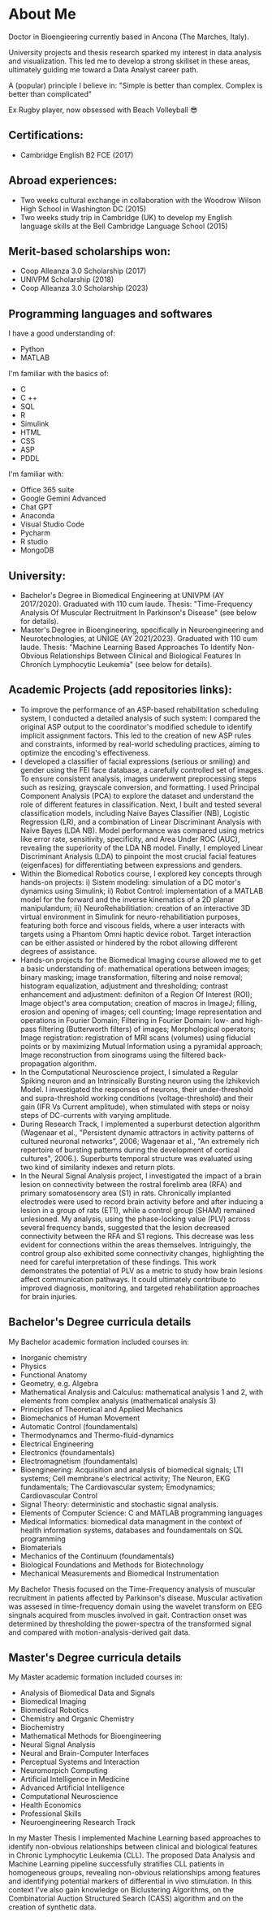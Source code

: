 # About Me

Doctor in Bioengieering currently based in Ancona (The Marches, Italy). 

University projects and thesis research sparked my interest in data analysis and visualization. This led me to develop a strong skillset in these areas, ultimately guiding me toward a Data Analyst career path.

A (popular) principle I believe in: "Simple is better than complex. Complex is better than complicated"

Ex Rugby player, now obsessed with Beach Volleyball 😎 

## Certifications:
- Cambridge English B2 FCE (2017)

## Abroad experiences:
- Two weeks cultural exchange in collaboration with the Woodrow Wilson High School in Washington DC (2015)
- Two weeks study trip in Cambridge (UK) to develop my English language skills at the Bell Cambridge Language School (2015)

## Merit-based scholarships won:
- Coop Alleanza 3.0 Scholarship (2017)
- UNIVPM Scholarship (2018)
- Coop Alleanza 3.0 Scholarship (2023)

## Programming languages and softwares
I have a good understanding of:
  - Python 
  - MATLAB

I'm familiar with the basics of: 
  - C
  - C ++
  - SQL
  - R
  - Simulink
  - HTML
  - CSS
  - ASP
  - PDDL

I'm familiar with:
- Office 365 suite
- Google Gemini Advanced
- Chat GPT
- Anaconda
- Visual Studio Code
- Pycharm
- R studio
- MongoDB

## University:
- Bachelor's Degree in Biomedical Engineering at UNIVPM (AY 2017/2020). Graduated with 110 cum laude. Thesis: "Time-Frequency Analysis Of Muscular Rectruitment In Parkinson's Disease" (see below for details).  
- Master's Degree in Bioengineering, specifically in Neuroengineering and Neurotechnologies, at UNIGE (AY 2021/2023). Graduated with 110 cum laude. Thesis: "Machine Learning Based Approaches To Identify Non-Obvious Relationships Between Clinical and Biological Features In Chronich Lymphocytic Leukemia" (see below for details).

## Academic Projects (add repositories links):
- To improve the performance of an ASP-based rehabilitation scheduling system, I conducted a detailed analysis of such system: I compared the original ASP output to the coordinator's modified schedule to identify implicit assignment factors. This led to the creation of new ASP rules and constraints, informed by real-world scheduling practices, aiming to optimize the encoding's effectiveness.
- I developed a classifier of facial expressions (serious or smiling) and gender using the FEI face database, a carefully controlled set of images. To ensure consistent analysis, images underwent preprocessing steps such as resizing, grayscale conversion, and formatting. I used Principal Component Analysis (PCA) to explore the dataset and understand the role of different features in classification. Next, I built and tested several classification models, including Naive Bayes Classifier (NB), Logistic Regression (LR), and a combination of Linear Discriminant Analysis with Naive Bayes (LDA NB). Model performance was compared using metrics like error rate, sensitivity, specificity, and Area Under ROC (AUC), revealing the superiority of the LDA NB model. Finally, I employed Linear Discriminant Analysis (LDA) to pinpoint the most crucial facial features (eigenfaces) for differentiating between expressions and genders.
- Within the Biomedical Robotics course, I explored key concepts through hands-on projects: i) Sistem modeling: simulation of a DC motor's dynamics using Simulink; ii) Robot Control: implementation of a MATLAB model for the forward and the inverse kinematics of a 2D planar manipulandum; iii) NeuroRehabilitiation: creation of an interactive 3D virtual environment in Simulink for neuro-rehabilitiation purposes, featuring both force and viscous fields, where a user interacts with targets using a Phantom Omni haptic device robot. Target interaction can be either assisted or hindered by the robot allowing different degrees of assistance.
- Hands-on projects for the Biomedical Imaging course allowed me to get a basic understanding of: mathematical operations between images; binary masking; image transformation, filtering and noise removal; histogram equalization, adjustment and thresholding; contrast enhancement and adjustment: definiton of a Region Of Interest (ROI); Image object's area computation; creation of macros in ImageJ; filling, erosion and opening of images; cell counting; Image representation and operations in Fourier Domain; Filtering in Fourier Domain: low- and high-pass filtering (Butterworth filters) of images; Morphological operators; Image registration: registration of MRI scans (volumes) using fiducial points or by maximizing Mutual Information using a pyramidal approach; Image reconstruction from sinograms using the filtered back-propagation algorithm.
- In the Computational Neuroscience project, I simulated a Regular Spiking neuron and an Intrinsically Bursting neuron using the Izhikevich Model. I investigated the responses of neurons, their under-threshold and supra-threshold working conditions (voltage-threshold) and their gain (IFR Vs Current amplitude), when stimulated with steps or noisy steps of DC-currents with varying amplitude.
- During Research Track, I implemented a superburst detection algorithm (Wagenaar et al., "Persistent dynamic attractors in activity patterns of cultured neuronal networks", 2006; Wagenaar et al., "An extremely rich repertoire of bursting patterns during the development of cortical cultures", 2006.). Superburts temporal structure was evaluated using two kind of similarity indexes and return plots.
- In the Neural Signal Analysis project, I investigated the impact of a brain lesion on connectivity between the rostral forelimb area (RFA) and primary somatosensory area (S1) in rats. Chronically implanted electrodes were used to record brain activity before and after inducing a lesion in a group of rats (ET1), while a control group (SHAM) remained unlesioned. My analysis, using the phase-locking value (PLV) across several frequency bands, suggested that the lesion decreased connectivity between the RFA and S1 regions. This decrease was less evident for connections within the areas themselves. Intriguingly, the control group also exhibited some connectivity changes, highlighting the need for careful interpretation of these findings. This work demonstrates the potential of PLV as a metric to study how brain lesions affect communication pathways. It could ultimately contribute to improved diagnosis, monitoring, and targeted rehabilitation approaches for brain injuries. 


## Bachelor's Degree curricula details
My Bachelor academic formation included courses in:
- Inorganic chemistry
- Physics
- Functional Anatomy
- Geometry, e.g. Algebra
- Mathematical Analysis and Calculus: mathematical analysis 1 and 2, with elements from complex analysis (mathematical analysis 3)
- Principles of Theoretical and Applied Mechanics
- Biomechanics of Human Movement
- Automatic Control (foundamentals)
- Thermodynamcs and Thermo-fluid-dynamics
- Electrical Engineering
- Electronics (foundamentals)
- Electromagnetism (foundamentals)
- Bioengineering: Acquisition and analysis of biomedical signals; LTI systems; Cell membrane's electrical activity; The Neuron, EKG fundamentals; The Cardiovascular system; Emodynamics; Cardiovascular Control
- Signal Theory: deterministic and stochastic signal analysis.
- Elements of Computer Science: C and MATLAB programming languages
- Medical Informatics: biomedical data managment in the context of health information systems, databases and foundamentals on SQL programming
- Biomaterials
- Mechanics of the Continuum (foundamentals)
- Biological Foundations and Methods for Biotechnology
- Mechanical Measurements and Biomedical Instrumentation

My Bachelor Thesis focused on the Time-Frequency analysis of muscular recruitment in patients affected by Parkinson's disease. Muscular activation was assesed in time-frequency domain using the wavelet transform on EEG singnals acquired from muscles involved in gait. Contraction onset was determined by thresholding the power-spectra of the transformed signal and compared with motion-analysis-derived gait data. 

## Master's Degree curricula details
My Master academic formation included courses in:
- Analysis of Biomedical Data and Signals
- Biomedical Imaging
- Biomedical Robotics
- Chemistry and Organic Chemistry
- Biochemistry
- Mathematical Methods for Bioengineering
- Neural Signal Analysis
- Neural and Brain-Computer Interfaces
- Perceptual Systems and Interaction
- Neuromorpich Computing
- Artificial Intelligence in Medicine
- Advanced Artificial Intelligence
- Computational Neuroscience
- Health Economics
- Professional Skills
- Neuroengineering Research Track

In my Master Thesis I implemented Machine Learning based approaches to identify non-obvious relationships between clinical and biological features in Chronic Lymphocytic Leukemia (CLL). The proposed Data Analysis and Machine Learning pipeline successfully stratifies CLL patients in homogeneous groups, revealing non-obvious relationships among features and identifying potential markers of differential in vivo stimulation.
In this context I've also gain knowledge on Biclustering Algorithms, on the Combinatorial Auction Structured Search (CASS) algorithm and on the creation of synthetic data. 




